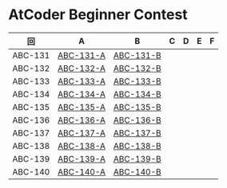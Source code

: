 # AtCoder Beginner Contest

| 回 | A | B | C | D | E | F |
|:---:|:---:|:---:|:---:|:---:|:---:|:---:|
| ABC-131 | [ABC-131-A](ABC-131-A.py) | [ABC-131-B](ABC-131-B.py) |  |  |  |  |
| ABC-132 | [ABC-132-A](ABC-132-A.py) | [ABC-132-B](ABC-132-B.py) |  |  |  |  |
| ABC-133 | [ABC-133-A](ABC-133-A.py) | [ABC-133-B](ABC-133-B.py) |  |  |  |  |
| ABC-134 | [ABC-134-A](ABC-134-A.py) | [ABC-134-B](ABC-134-B.py) |  |  |  |  |
| ABC-135 | [ABC-135-A](ABC-135-A.py) | [ABC-135-B](ABC-135-B.py) |  |  |  |  |
| ABC-136 | [ABC-136-A](ABC-136-A.py) | [ABC-136-B](ABC-136-B.py) |  |  |  |  |
| ABC-137 | [ABC-137-A](ABC-137-A.py) | [ABC-137-B](ABC-137-B.py) |  |  |  |  |
| ABC-138 | [ABC-138-A](ABC-138-A.py) | [ABC-138-B](ABC-138-B.py) |  |  |  |  |
| ABC-139 | [ABC-139-A](ABC-139-A.py) | [ABC-139-B](ABC-139-B.py) |  |  |  |  |
| ABC-140 | [ABC-140-A](ABC-140-A.py) | [ABC-140-B](ABC-140-B.py) |  |  |  |  |
